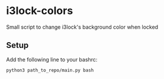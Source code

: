 # i3lock-colors

Small script to change i3lock's background color when locked

## Setup

Add the following line to your bashrc:
```
python3 path_to_repo/main.py bash
```
